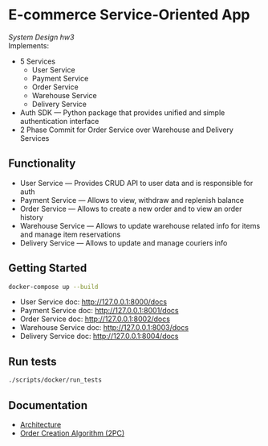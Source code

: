 # E-commerce Service-Oriented App

_System Design hw3_\
Implements:

* 5 Services
  * User Service
  * Payment Service
  * Order Service
  * Warehouse Service
  * Delivery Service
* Auth SDK — Python package that provides unified and simple authentication interface
* 2 Phase Commit for Order Service over Warehouse and Delivery Services

## Functionality

* User Service — Provides CRUD API to user data and is responsible for auth
* Payment Service — Allows to view, withdraw and replenish balance
* Order Service — Allows to create a new order and to view an order history
* Warehouse Service — Allows to update warehouse related info for items and manage item reservations
* Delivery Service — Allows to update and manage couriers info

## Getting Started

```bash
docker-compose up --build
```

* User Service doc: <http://127.0.0.1:8000/docs>
* Payment Service doc: <http://127.0.0.1:8001/docs>
* Order Service doc: <http://127.0.0.1:8002/docs>
* Warehouse Service doc: <http://127.0.0.1:8003/docs>
* Delivery Service doc: <http://127.0.0.1:8004/docs>

## Run tests

```bash
./scripts/docker/run_tests
```

## Documentation

* [Architecture](docs/architecture.md)
* [Order Creation Algorithm (2PC)](docs/order_creation_algorithm.md)
